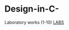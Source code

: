 # Design-in-C-
Laboratory works (1-10) 
 [LABS](https://drive.google.com/drive/folders/1DywLWswnq_c_OyjmOdC0-rUiSy9NUsh8)
